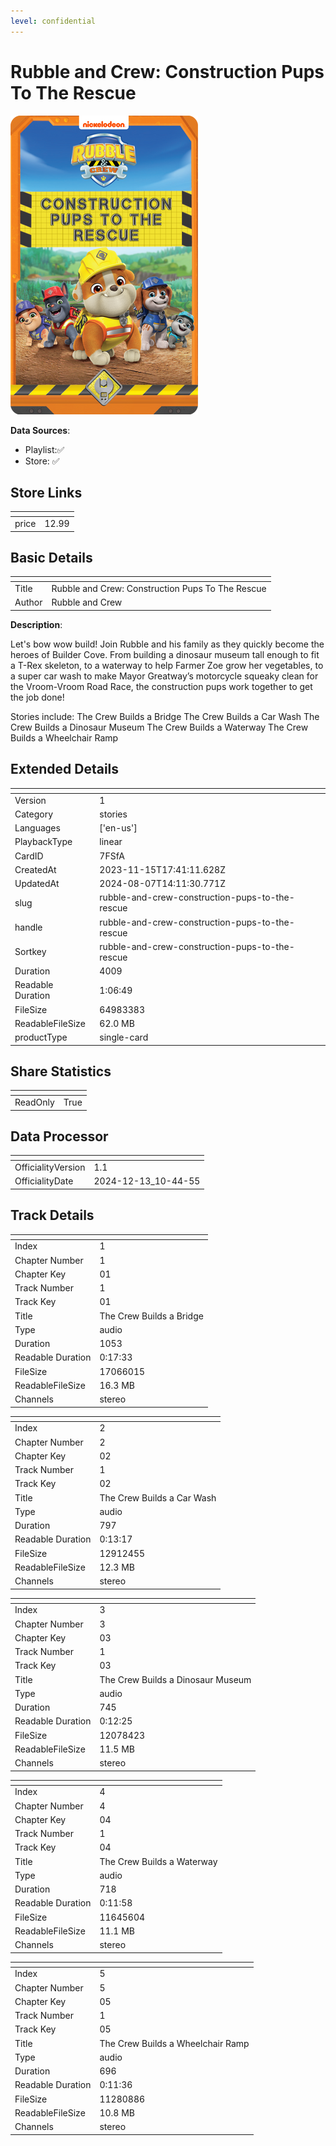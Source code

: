 ```yaml
---
level: confidential
---
```

# Rubble and Crew: Construction Pups To The Rescue

![card_[7FSfA].png](../../img/cards/card_[7FSfA].png)

**Data Sources**: 

- Playlist:✅
- Store: ✅


## Store Links

| <!-- --> | <!-- --> |
| - | - |
| price | 12.99 |


## Basic Details

| <!-- --> | <!-- --> |
| - | - |
| Title | Rubble and Crew: Construction Pups To The Rescue |
| Author | Rubble and Crew |

**Description**:

Let's bow wow build! Join Rubble and his family as they quickly become the heroes of Builder Cove. From building a dinosaur museum tall enough to fit a T-Rex skeleton, to a waterway to help Farmer Zoe grow her vegetables, to a super car wash to make Mayor Greatway’s motorcycle squeaky clean for the Vroom-Vroom Road Race, the construction pups work together to get the job done!

Stories include:
The Crew Builds a Bridge
The Crew Builds a Car Wash
The Crew Builds a Dinosaur Museum
The Crew Builds a Waterway
The Crew Builds a Wheelchair Ramp


## Extended Details

| <!-- --> | <!-- --> |
| - | - |
| Version | 1 |
| Category | stories |
| Languages | ['en-us'] |
| PlaybackType | linear |
| CardID | 7FSfA |
| CreatedAt | 2023-11-15T17:41:11.628Z |
| UpdatedAt | 2024-08-07T14:11:30.771Z |
| slug | rubble-and-crew-construction-pups-to-the-rescue |
| handle | rubble-and-crew-construction-pups-to-the-rescue |
| Sortkey | rubble-and-crew-construction-pups-to-the-rescue |
| Duration | 4009 |
| Readable Duration | 1:06:49 |
| FileSize | 64983383 |
| ReadableFileSize | 62.0 MB |
| productType | single-card |


## Share Statistics

| <!-- --> | <!-- --> |
| - | - |
| ReadOnly | True |


## Data Processor

| <!-- --> | <!-- --> |
| - | - |
| OfficialityVersion | 1.1
| OfficialityDate | 2024-12-13_10-44-55


## Track Details

| <!-- --> | <!-- --> |
| - | - |
| Index | 1 |
| Chapter Number | 1 |
| Chapter Key | 01 |
| Track Number | 1 |
| Track Key | 01 |
| Title | The Crew Builds a Bridge |
| Type | audio |
| Duration | 1053 |
| Readable Duration | 0:17:33 |
| FileSize | 17066015 |
| ReadableFileSize | 16.3 MB |
| Channels | stereo |

| <!-- --> | <!-- --> |
| - | - |
| Index | 2 |
| Chapter Number | 2 |
| Chapter Key | 02 |
| Track Number | 1 |
| Track Key | 02 |
| Title |  The Crew Builds a Car Wash |
| Type | audio |
| Duration | 797 |
| Readable Duration | 0:13:17 |
| FileSize | 12912455 |
| ReadableFileSize | 12.3 MB |
| Channels | stereo |

| <!-- --> | <!-- --> |
| - | - |
| Index | 3 |
| Chapter Number | 3 |
| Chapter Key | 03 |
| Track Number | 1 |
| Track Key | 03 |
| Title | The Crew Builds a Dinosaur Museum |
| Type | audio |
| Duration | 745 |
| Readable Duration | 0:12:25 |
| FileSize | 12078423 |
| ReadableFileSize | 11.5 MB |
| Channels | stereo |

| <!-- --> | <!-- --> |
| - | - |
| Index | 4 |
| Chapter Number | 4 |
| Chapter Key | 04 |
| Track Number | 1 |
| Track Key | 04 |
| Title | The Crew Builds a Waterway |
| Type | audio |
| Duration | 718 |
| Readable Duration | 0:11:58 |
| FileSize | 11645604 |
| ReadableFileSize | 11.1 MB |
| Channels | stereo |

| <!-- --> | <!-- --> |
| - | - |
| Index | 5 |
| Chapter Number | 5 |
| Chapter Key | 05 |
| Track Number | 1 |
| Track Key | 05 |
| Title | The Crew Builds a Wheelchair Ramp |
| Type | audio |
| Duration | 696 |
| Readable Duration | 0:11:36 |
| FileSize | 11280886 |
| ReadableFileSize | 10.8 MB |
| Channels | stereo |

